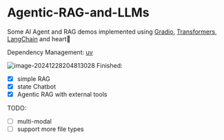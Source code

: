 # Agentic-RAG-and-LLMs
Some AI Agent and RAG demos implemented using [Gradio](https://www.gradio.app), [Transformers](Transformers), [LangChain](https://www.langchain.com/) and heart💖

Dependency Management: 
[uv](https://docs.astral.sh/uv/)

![image-20241228204813028](https://proanimer-img.oss-cn-shanghai.aliyuncs.com/alimg/image-20241228204813028.png)
Finished:
- [x] simple RAG
- [x] state Chatbot
- [x] Agentic RAG with external tools
  
TODO:
- [ ] multi-modal
- [ ] support more file types